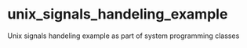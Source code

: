 unix_signals_handeling_example
==============================

Unix signals handeling example as part of system programming classes
